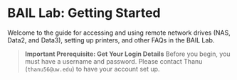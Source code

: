 # BAIL Lab: Getting Started

Welcome to the guide for accessing and using remote network drives (NAS, Data2, and Data3), setting up printers, and other FAQs in the BAIL Lab.

> **Important Prerequisite: Get Your Login Details**
> Before you begin, you must have a username and password. Please contact Thanu (`thanu56@uw.edu`) to have your account set up.
